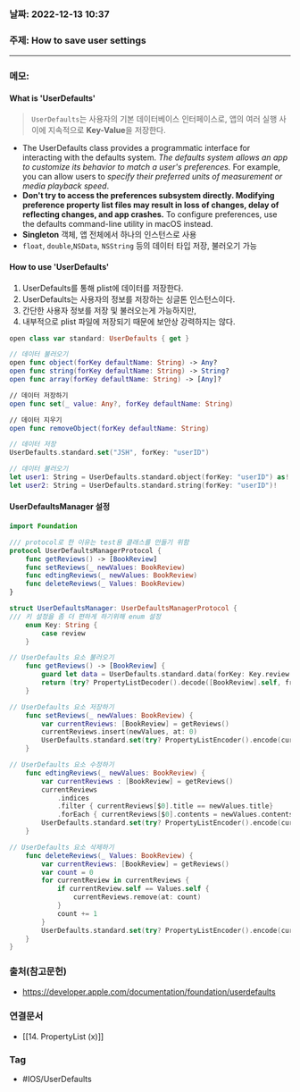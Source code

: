 ### 날짜: 2022-12-13 10:37

### 주제: How to save user settings 
---
### 메모: 
#### What is 'UserDefaults'
> `UserDefaults`는 사용자의 기본 데이터베이스 인터페이스로, 앱의 여러 실행 사이에 지속적으로 **Key-Value**을 저장한다. 
- The UserDefaults class provides a programmatic interface for interacting with the defaults system. *The defaults system allows an app to customize its behavior to match a user's preferences.* For example, you can allow users to *specify their preferred units of measurement or media playback speed*.
- **Don't try to access the preferences subsystem directly. Modifying preference property list files may result in loss of changes, delay of reflecting changes, and app crashes.** To configure preferences, use the defaults command-line utility in macOS instead.
- **Singleton** 객체, 앱 전체에서 하나의 인스턴스로 사용
- `float`, `double`,`NSData`, `NSString` 등의 데이터 타입 저장, 불러오기 가능
#### How to use 'UserDefaults'
1. UserDefaults를 통해 plist에 데이터를 저장한다. 
2. UserDefaults는 사용자의 정보를 저장하는 싱글톤 인스턴스이다. 
3. 간단한 사용자 정보를 저장 및 불러오는게 가능하지만, 
4. 내부적으로 plist 파일에 저장되기 때문에 보안상 강력하지는 않다. 
~~~ swift 
open class var standard: UserDefaults { get }

// 데이터 불러오기 
open func object(forKey defaultName: String) -> Any? 
open func string(forKey defaultName: String) -> String?
open func array(forKey defaultName: String) -> [Any]? 

// 데이터 저장하기 
open func set(_ value: Any?, forKey defaultName: String) 

// 데이터 지우기 
open func removeObject(forKey defaultName: String)
~~~

~~~ swift 
// 데이터 저장 
UserDefaults.standard.set("JSH", forKey: "userID")

// 데이터 불러오기
let user1: String = UserDefaults.standard.object(forKey: "userID") as! String
let user2: String = UserDefaults.standard.string(forKey: "userID")!
~~~
#### UserDefaultsManager 설정
~~~ swift
import Foundation

/// protocol로 한 이유는 test용 클래스를 만들기 위함
protocol UserDefaultsManagerProtocol {
    func getReviews() -> [BookReview]
    func setReviews(_ newValues: BookReview)
    func edtingReviews(_ newValues: BookReview)
    func deleteReviews(_ Values: BookReview)
}

struct UserDefaultsManager: UserDefaultsManagerProtocol {
/// 키 설정을 좀 더 편하게 하기위해 enum 설정
    enum Key: String {
        case review
    }

// UserDefaults 요소 불러오기
    func getReviews() -> [BookReview] {
        guard let data = UserDefaults.standard.data(forKey: Key.review.rawValue) else {return []}
        return (try? PropertyListDecoder().decode([BookReview].self, from: data)) ?? []
    }

// UserDefaults 요소 저장하기 
    func setReviews(_ newValues: BookReview) {
        var currentReviews: [BookReview] = getReviews()
        currentReviews.insert(newValues, at: 0)
        UserDefaults.standard.set(try? PropertyListEncoder().encode(currentReviews), forKey: Key.review.rawValue)
    }

// UserDefaults 요소 수정하기 
    func edtingReviews(_ newValues: BookReview) {
        var currentReviews : [BookReview] = getReviews()
        currentReviews
            .indices
            .filter { currentReviews[$0].title == newValues.title}
            .forEach { currentReviews[$0].contents = newValues.contents }
        UserDefaults.standard.set(try? PropertyListEncoder().encode(currentReviews), forKey: Key.review.rawValue)
    }

// UserDefaults 요소 삭제하기
    func deleteReviews(_ Values: BookReview) {
        var currentReviews: [BookReview] = getReviews()
        var count = 0
        for currentReview in currentReviews {
            if currentReview.self == Values.self {
                currentReviews.remove(at: count)
            }
            count += 1
        }
        UserDefaults.standard.set(try? PropertyListEncoder().encode(currentReviews), forKey: Key.review.rawValue)
    }
}
~~~
### 출처(참고문헌) 
- https://developer.apple.com/documentation/foundation/userdefaults

### 연결문서 
- [[14. PropertyList (x)]]

### Tag
- #IOS/UserDefaults